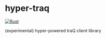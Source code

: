 # hyper-traq

[![Rust](https://github.com/H1rono/hyper-traq/actions/workflows/rust.yml/badge.svg)](https://github.com/H1rono/hyper-traq/actions/workflows/rust.yml)

(experimental) hyper-powered traQ client library
